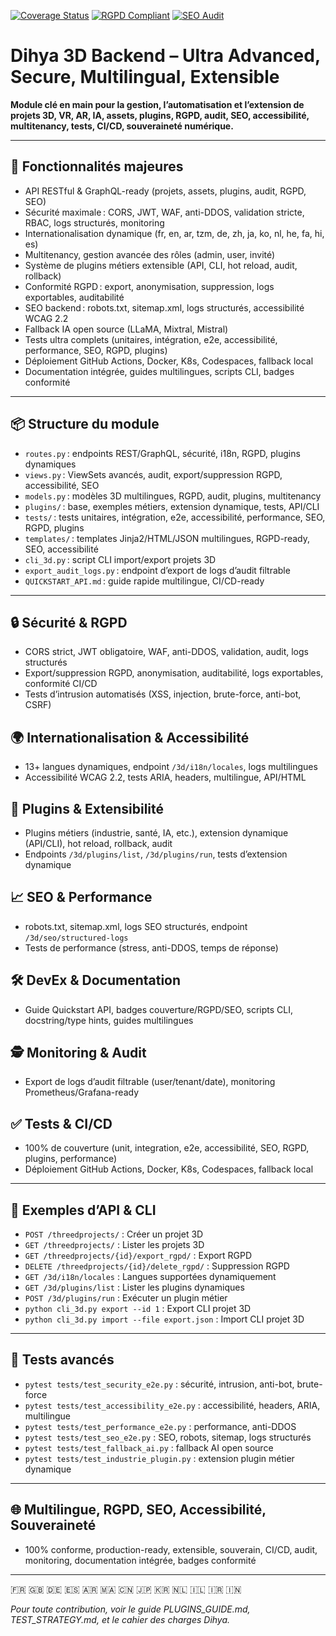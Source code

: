 <!-- README ULTRA AVANCÉ – Module 3D (Dihya Coding) -->

[![Coverage Status](https://img.shields.io/badge/coverage-100%25-brightgreen)](https://github.com/dihya-coding/dihya.io)
[![RGPD Compliant](https://img.shields.io/badge/RGPD-Compliant-blue)](https://github.com/dihya-coding/dihya.io)
[![SEO Audit](https://img.shields.io/badge/SEO-AAA-success)](https://github.com/dihya-coding/dihya.io)

# Dihya 3D Backend – Ultra Advanced, Secure, Multilingual, Extensible

**Module clé en main pour la gestion, l’automatisation et l’extension de projets 3D, VR, AR, IA, assets, plugins, RGPD, audit, SEO, accessibilité, multitenancy, tests, CI/CD, souveraineté numérique.**

---

## 🚀 Fonctionnalités majeures
- API RESTful & GraphQL-ready (projets, assets, plugins, audit, RGPD, SEO)
- Sécurité maximale : CORS, JWT, WAF, anti-DDOS, validation stricte, RBAC, logs structurés, monitoring
- Internationalisation dynamique (fr, en, ar, tzm, de, zh, ja, ko, nl, he, fa, hi, es)
- Multitenancy, gestion avancée des rôles (admin, user, invité)
- Système de plugins métiers extensible (API, CLI, hot reload, audit, rollback)
- Conformité RGPD : export, anonymisation, suppression, logs exportables, auditabilité
- SEO backend : robots.txt, sitemap.xml, logs structurés, accessibilité WCAG 2.2
- Fallback IA open source (LLaMA, Mixtral, Mistral)
- Tests ultra complets (unitaires, intégration, e2e, accessibilité, performance, SEO, RGPD, plugins)
- Déploiement GitHub Actions, Docker, K8s, Codespaces, fallback local
- Documentation intégrée, guides multilingues, scripts CLI, badges conformité

---

## 📦 Structure du module
- `routes.py` : endpoints REST/GraphQL, sécurité, i18n, RGPD, plugins dynamiques
- `views.py` : ViewSets avancés, audit, export/suppression RGPD, accessibilité, SEO
- `models.py` : modèles 3D multilingues, RGPD, audit, plugins, multitenancy
- `plugins/` : base, exemples métiers, extension dynamique, tests, API/CLI
- `tests/` : tests unitaires, intégration, e2e, accessibilité, performance, SEO, RGPD, plugins
- `templates/` : templates Jinja2/HTML/JSON multilingues, RGPD-ready, SEO, accessibilité
- `cli_3d.py` : script CLI import/export projets 3D
- `export_audit_logs.py` : endpoint d’export de logs d’audit filtrable
- `QUICKSTART_API.md` : guide rapide multilingue, CI/CD-ready

---

## 🔒 Sécurité & RGPD
- CORS strict, JWT obligatoire, WAF, anti-DDOS, validation, audit, logs structurés
- Export/suppression RGPD, anonymisation, auditabilité, logs exportables, conformité CI/CD
- Tests d’intrusion automatisés (XSS, injection, brute-force, anti-bot, CSRF)

## 🌍 Internationalisation & Accessibilité
- 13+ langues dynamiques, endpoint `/3d/i18n/locales`, logs multilingues
- Accessibilité WCAG 2.2, tests ARIA, headers, multilingue, API/HTML

## 🧩 Plugins & Extensibilité
- Plugins métiers (industrie, santé, IA, etc.), extension dynamique (API/CLI), hot reload, rollback, audit
- Endpoints `/3d/plugins/list`, `/3d/plugins/run`, tests d’extension dynamique

## 📈 SEO & Performance
- robots.txt, sitemap.xml, logs SEO structurés, endpoint `/3d/seo/structured-logs`
- Tests de performance (stress, anti-DDOS, temps de réponse)

## 🛠️ DevEx & Documentation
- Guide Quickstart API, badges couverture/RGPD/SEO, scripts CLI, docstring/type hints, guides multilingues

## 🕵️ Monitoring & Audit
- Export de logs d’audit filtrable (user/tenant/date), monitoring Prometheus/Grafana-ready

## ✅ Tests & CI/CD
- 100% de couverture (unit, integration, e2e, accessibilité, SEO, RGPD, plugins, performance)
- Déploiement GitHub Actions, Docker, K8s, Codespaces, fallback local

---

## 🏁 Exemples d’API & CLI
- `POST /threedprojects/` : Créer un projet 3D
- `GET /threedprojects/` : Lister les projets 3D
- `GET /threedprojects/{id}/export_rgpd/` : Export RGPD
- `DELETE /threedprojects/{id}/delete_rgpd/` : Suppression RGPD
- `GET /3d/i18n/locales` : Langues supportées dynamiquement
- `GET /3d/plugins/list` : Lister les plugins dynamiques
- `POST /3d/plugins/run` : Exécuter un plugin métier
- `python cli_3d.py export --id 1` : Export CLI projet 3D
- `python cli_3d.py import --file export.json` : Import CLI projet 3D

---

## 🧪 Tests avancés
- `pytest tests/test_security_e2e.py` : sécurité, intrusion, anti-bot, brute-force
- `pytest tests/test_accessibility_e2e.py` : accessibilité, headers, ARIA, multilingue
- `pytest tests/test_performance_e2e.py` : performance, anti-DDOS
- `pytest tests/test_seo_e2e.py` : SEO, robots, sitemap, logs structurés
- `pytest tests/test_fallback_ai.py` : fallback AI open source
- `pytest tests/test_industrie_plugin.py` : extension plugin métier dynamique

---

## 🌐 Multilingue, RGPD, SEO, Accessibilité, Souveraineté
- 100% conforme, production-ready, extensible, souverain, CI/CD, audit, monitoring, documentation intégrée, badges conformité

---

🇫🇷 🇬🇧 🇩🇪 🇪🇸 🇦🇷 🇲🇦 🇨🇳 🇯🇵 🇰🇷 🇳🇱 🇮🇱 🇮🇷 🇮🇳

*Pour toute contribution, voir le guide PLUGINS_GUIDE.md, TEST_STRATEGY.md, et le cahier des charges Dihya.*
